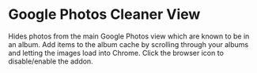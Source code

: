 # Google Photos Cleaner View

Hides photos from the main Google Photos view which are known to be in an album.  Add items to the album cache by scrolling through your albums and letting the images load into Chrome.  Click the browser icon to disable/enable the addon.